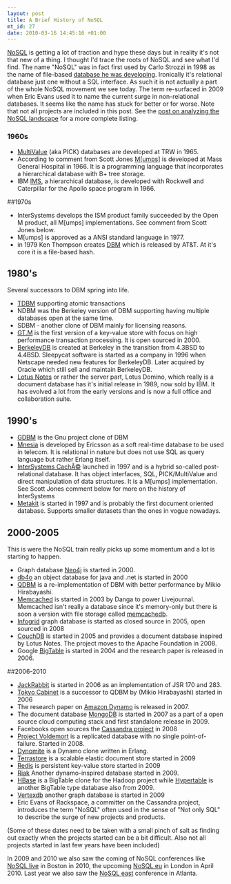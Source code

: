 ```yaml
--- 
layout: post
title: A Brief History of NoSQL
mt_id: 27
date: 2010-03-16 14:45:16 +01:00
---
```

[NoSQL](http://en.wikipedia.org/wiki/NoSQL) is getting a lot of traction and hype these days but in reality it's not that new of a thing. I thought I'd trace the roots of NoSQL and see what I'd find. The name "NoSQL" was in fact first used by Carlo Strozzi in 1998 as the name of file-based [database he was developing](http://www.strozzi.it/cgi-bin/CSA/tw7/I/en_US/nosql/Home%20Page). Ironically it's relational database just one without a SQL interface. As such it is not actually a part of the whole NoSQL movement we see today. The term re-surfaced in 2009 when Eric Evans used it to name the current surge in non-relational databases. It seems like the name has stuck for better or for worse. Note that not all projects are included in this post. See the [post on analyzing the NoSQL landscape](http://blog.knuthaugen.no/2010/03/the-nosql-landscape.html) for a more complete listing.

### 1960s

* [MultiValue](http://en.wikipedia.org/wiki/MultiValue) (aka PICK) databases are developed at TRW in 1965.
* According to comment from Scott Jones [M[umps]](http://en.wikipedia.org/wiki/MUMPS) is developed at Mass General Hospital in 1966. It is a programming language that incorporates a hierarchical database with B+ tree storage.
* IBM [IMS](http://en.wikipedia.org/wiki/IBM_Information_Management_System), a hierarchical database, is developed with Rockwell and Caterpillar for the Apollo space program in 1966.

##1970s

* InterSystems develops the ISM product family succeeded by the Open M product, all M[umps] implementations. See comment from Scott Jones below.
* M[umps] is approved as a ANSI standard language in 1977.
* in 1979 Ken Thompson creates [DBM](http://en.wikipedia.org/wiki/Dbm) which is released by AT&T. At it's core it is a file-based hash. 


## 1980's

Several successors to DBM spring into life.
 
* [TDBM](http://tdbm.dss.ca/) supporting atomic transactions
* NDBM was the Berkeley version of DBM supporting having multiple databases open at the same time.
* SDBM - another clone of DBM mainly for licensing reasons.
* [GT.M](http://en.wikipedia.org/wiki/GT.M) is the first version of a key-value store with focus on high performance transaction processing. It is open sourced in 2000.
* [BerkeleyDB](http://en.wikipedia.org/wiki/Berkeley_DB) is created at Berkeley in the transition from 4.3BSD to 4.4BSD. Sleepycat software is started as a company in 1996 when Netscape needed new features for BerkeleyDB. Later acquired by Oracle which still sell and maintain BerkeleyDB. 
* [Lotus Notes](http://www-01.ibm.com/software/lotus/) or rather the server part, Lotus Domino, which really is a document database has it's initial release in 1989, now sold by IBM. It has evolved a lot from the early versions and is now a full office and collaboration suite. 

## 1990's

* [GDBM](http://www.vivtek.com/gdbm/) is the Gnu project clone of DBM
* [Mnesia](http://en.wikipedia.org/wiki/Mnesia) is developed by Ericsson as a soft real-time database to be used in telecom. It is relational in nature but does not use SQL as query language but rather Erlang itself.  
* [InterSystems CachÃ©](http://www.intersystems.com/) launched in 1997  and is a hybrid so-called post-relational database. It has object interfaces, SQL, PICK/MultiValue and direct manipulation of data structures. It is a M[umps] implementation. See Scott Jones comment below for more on the history of InterSystems
* [Metakit](http://en.wikipedia.org/wiki/Metakit) is started in 1997 and is probably the first document oriented database. Supports smaller datasets than the ones in vogue nowadays.
## 2000-2005

This is were the NoSQL train really picks up some momentum and a lot is starting to happen. 

* Graph database [Neo4j](http://neo4j.org/) is started in 2000.
* [db4o](http://www.db4o.com/) an object database for java and .net is started in 2000
* [QDBM](http://qdbm.sourceforge.net/) is a re-implementation of DBM with better performance by Mikio Hirabayashi.
* [Memcached](http://memcached.org/) is started in 2003 by Danga to power Livejournal. Memcached isn't really a database since it's memory-only but there is soon a version with file storage called [memcachedb](http://memcachedb.org/).
* [Infogrid](http://infogrid.org) graph database is started as closed source in 2005, open sourced in 2008
* [CouchDB](http://couchdb.apache.org/) is started in 2005 and provides a document database inspired by Lotus Notes. The project moves to the Apache Foundation in 2008.
* Google [BigTable](http://en.wikipedia.org/wiki/BigTable) is started in 2004 and the research paper is released in 2006.

##2006-2010

*  [JackRabbit](http://jackrabbit.apache.org/) is started in 2006 as an implementation of JSR 170 and 283.
* [Tokyo Cabinet](http://1978th.net/tokyocabinet/) is a successor to QDBM by (Mikio Hirabayashi) started in 2006
* The research paper on [Amazon Dynamo](http://www.allthingsdistributed.com/2007/10/amazons_dynamo.html)  is released in 2007. 
* The document database [MongoDB](http://www.mongodb.org/display/DOCS/Home) is started in 2007 as a part of a open source cloud computing stack and first standalone release in 2009.
* Facebooks open sources the [Cassandra project](http://cassandra.apache.org/) in 2008
* [Project Voldemort](http://project-voldemort.com/) is a replicated database with no single point-of-failure. Started in 2008.
* [Dynomite](http://github.com/cliffmoon/dynomite) is a Dynamo clone written in Erlang.
* [Terrastore](http://code.google.com/p/terrastore/) is a scalable elastic document store started in 2009
* [Redis](http://code.google.com/p/redis/) is persistent key-value store started in 2009
* [Riak](http://riak.basho.com/) Another dynamo-inspired database started in 2009.
* [HBase](http://wiki.apache.org/hadoop/Hbase) is a BigTable clone for the Hadoop project while [Hypertable](http://hypertable.org/) is another BigTable type database also from 2009.
* [Vertexdb](http://github.com/stevedekorte/vertexdb) another graph database is started in 2009
* Eric Evans of Rackspace, a committer on the Cassandra project, introduces the term "NoSQL" often used in the sense of "Not only SQL" to describe the surge of new projects and products. 

(Some of these dates need to be taken with a small pinch of salt as finding out exactly when the projects started can be a bit difficult. Also not all projects started in last few years have been included)

In 2009 and 2010 we also saw the coming of NoSQL conferences like [NoSQL live](http://www.10gen.com/events) in Boston in 2010, the upcoming [NoSQL eu](http://nosqleu.com/) in London in April 2010. Last year we also saw the [NoSQL east](https://nosqleast.com/2009/#location) conference in Atlanta. 
